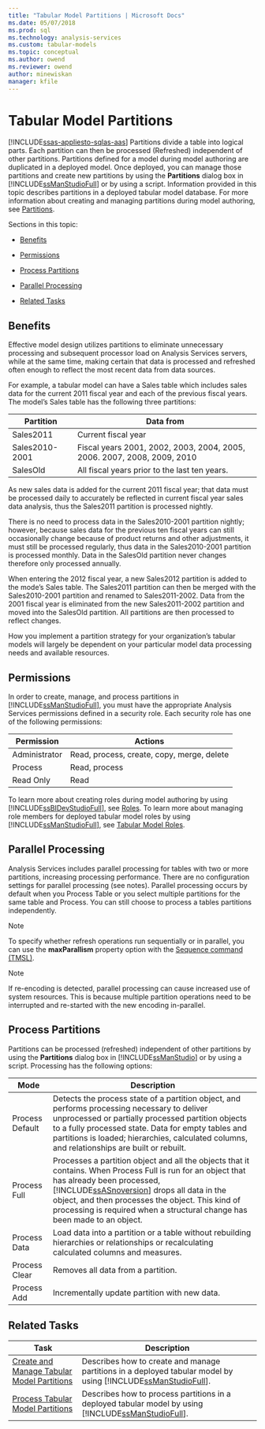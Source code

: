 ```yaml
---
title: "Tabular Model Partitions | Microsoft Docs"
ms.date: 05/07/2018
ms.prod: sql
ms.technology: analysis-services
ms.custom: tabular-models
ms.topic: conceptual
ms.author: owend
ms.reviewer: owend
author: minewiskan
manager: kfile
---
```

# Tabular Model Partitions 
[!INCLUDE[ssas-appliesto-sqlas-aas](../../includes/ssas-appliesto-sqlas-aas.md)]
  Partitions divide a table into logical parts. Each partition can then be processed (Refreshed) independent of other partitions. Partitions defined for a model during model authoring are duplicated in a deployed model. Once deployed, you can manage those partitions and create new partitions by using the **Partitions** dialog box in [!INCLUDE[ssManStudioFull](../../includes/ssmanstudiofull-md.md)] or by using a script. Information provided in this topic describes partitions in a deployed tabular model database. For more information about creating and managing partitions during model authoring, see [Partitions](../../analysis-services/tabular-models/partitions-ssas-tabular.md).  
  
 Sections in this topic:  
  
-   [Benefits](#bkmk_benefits)  
  
-   [Permissions](#bkmk_permissions)  
  
-   [Process Partitions](#bkmk_process_partitions)  
  
-   [Parallel Processing](#bkmk_parallelProc)  
  
-   [Related Tasks](#bkmk_related_tasks)  
  
##  <a name="bkmk_benefits"></a> Benefits  
 Effective model design utilizes partitions to eliminate unnecessary processing and subsequent processor load on Analysis Services servers, while at the same time, making certain that data is processed and refreshed often enough to reflect the most recent data from data sources.  
  
 For example, a tabular model can have a Sales table which includes sales data for the current 2011 fiscal year and each of the previous fiscal years. The model’s Sales table has the following three partitions:  
  
|Partition|Data from|  
|---------------|---------------|  
|Sales2011|Current fiscal year|  
|Sales2010-2001|Fiscal years 2001, 2002, 2003, 2004, 2005, 2006. 2007, 2008, 2009, 2010|  
|SalesOld|All fiscal years prior to the last ten years.|  
  
 As new sales data is added for the current 2011 fiscal year; that data must be processed daily to accurately be reflected in current fiscal year sales data analysis, thus the Sales2011 partition is processed nightly.  
  
 There is no need to process data in the Sales2010-2001 partition nightly; however, because sales data for the previous ten fiscal years can still occasionally change because of product returns and other adjustments, it must still be processed regularly, thus data in the Sales2010-2001 partition is processed monthly. Data in the SalesOld partition never changes therefore only processed annually.  
  
 When entering the 2012 fiscal year, a new Sales2012 partition is added to the mode’s Sales table. The Sales2011 partition can then be merged with the Sales2010-2001 partition and renamed to Sales2011-2002. Data from the 2001 fiscal year is eliminated from the new Sales2011-2002 partition and moved into the SalesOld partition. All partitions are then processed to reflect changes.  
  
 How you implement a partition strategy for your organization’s tabular models will largely be dependent on your particular model data processing needs and available resources.  
  
##  <a name="bkmk_permissions"></a> Permissions  
 In order to create, manage, and process partitions in [!INCLUDE[ssManStudioFull](../../includes/ssmanstudiofull-md.md)], you must have the appropriate Analysis Services permissions defined in a security role. Each security role has one of the following permissions:  
  
|Permission|Actions|  
|----------------|-------------|  
|Administrator|Read, process, create, copy, merge, delete|  
|Process|Read, process|  
|Read Only|Read|  
  
 To learn more about creating roles during model authoring by using [!INCLUDE[ssBIDevStudioFull](../../includes/ssbidevstudiofull-md.md)], see [Roles](../../analysis-services/tabular-models/roles-ssas-tabular.md). To learn more about managing role members for deployed tabular model roles by using [!INCLUDE[ssManStudioFull](../../includes/ssmanstudiofull-md.md)], see [Tabular Model Roles](../../analysis-services/tabular-models/tabular-model-roles-ssas-tabular.md).  
  
##  <a name="bkmk_parallelProc"></a> Parallel Processing  
Analysis Services includes parallel processing for tables with two or more partitions, increasing processing performance. There are no configuration settings for parallel processing (see notes). Parallel processing occurs by default when you Process Table or you select multiple partitions for the same table and Process. You can still choose to process a tables partitions independently.  
  
> [!NOTE]  
>  To specify whether refresh operations run sequentially or in parallel, you can use the **maxParallism** property option with the [Sequence command (TMSL)](../../analysis-services/tabular-models-scripting-language-commands/sequence-command-tmsl.md).

> [!NOTE]  
>  If re-encoding is detected, parallel processing can cause increased use of system resources. This is because multiple partition operations need to be interrupted and re-started with the new encoding in-parallel.  
  
##  <a name="bkmk_process_partitions"></a> Process Partitions  
 Partitions can be processed (refreshed) independent of other partitions by using the **Partitions** dialog box in [!INCLUDE[ssManStudio](../../includes/ssmanstudio-md.md)] or by using a script. Processing has the following options:  
  
|Mode|Description|  
|----------|-----------------|  
|Process Default|Detects the process state of a partition object, and performs processing necessary to deliver unprocessed or partially processed partition objects to a fully processed state. Data for empty tables and partitions is loaded; hierarchies, calculated columns, and relationships are built or rebuilt.|  
|Process Full|Processes a partition object and all the objects that it contains. When Process Full is run for an object that has already been processed, [!INCLUDE[ssASnoversion](../../includes/ssasnoversion-md.md)] drops all data in the object, and then processes the object. This kind of processing is required when a structural change has been made to an object.|  
|Process Data|Load data into a partition or a table without rebuilding hierarchies or relationships or recalculating calculated columns and measures.|  
|Process Clear|Removes all data from a partition.|  
|Process Add|Incrementally update partition with new data.|  
  
##  <a name="bkmk_related_tasks"></a> Related Tasks  
  
|Task|Description|  
|----------|-----------------|  
|[Create and Manage Tabular Model Partitions](../../analysis-services/tabular-models/create-and-manage-tabular-model-partitions-ssas-tabular.md)|Describes how to create and manage partitions in a deployed tabular model by using [!INCLUDE[ssManStudioFull](../../includes/ssmanstudiofull-md.md)].|  
|[Process Tabular Model Partitions](../../analysis-services/tabular-models/process-tabular-model-partitions-ssas-tabular.md)|Describes how to process partitions in a deployed tabular model by using [!INCLUDE[ssManStudioFull](../../includes/ssmanstudiofull-md.md)].|  
  
  
